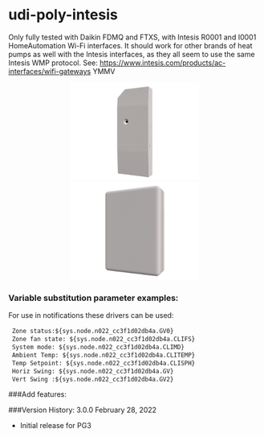 # udi-poly-intesis
Only fully tested with Daikin FDMQ and FTXS, with Intesis R0001 and I0001 HomeAutomation Wi-Fi interfaces.  It should work
for other brands of heat pumps as well with the Intesis interfaces, as they all seem to use
the same Intesis WMP protocol. See: 
https://www.intesis.com/products/ac-interfaces/wifi-gateways
YMMV
<p align="center">
  <img src="Images/inwmpxxx001i000-side_w658.jpg" width="256">
  <img src="Images/inwmpxxx001r000-side_w658.jpg" width="256">
</p>

### Variable substitution parameter examples:
For use in notifications these drivers can be used:
```
 Zone status:${sys.node.n022_cc3f1d02db4a.GV0}
 Zone fan state: ${sys.node.n022_cc3f1d02db4a.CLIFS}
 System mode: ${sys.node.n022_cc3f1d02db4a.CLIMD}
 Ambient Temp: ${sys.node.n022_cc3f1d02db4a.CLITEMP}
 Temp Setpoint: ${sys.node.n022_cc3f1d02db4a.CLISPH}
 Horiz Swing: ${sys.node.n022_cc3f1d02db4a.GV}
 Vert Swing :${sys.node.n022_cc3f1d02db4a.GV2}
```

###Add features:

###Version History:
3.0.0 February 28, 2022
- Initial release for PG3
